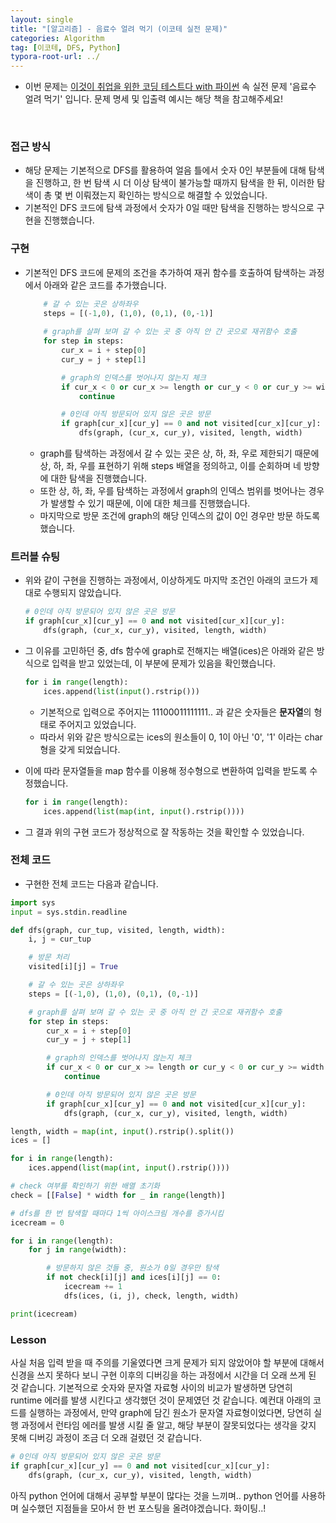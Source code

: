 ```yaml
---
layout: single
title: "[알고리즘] - 음료수 얼려 먹기 (이코테 실전 문제)"
categories: Algorithm
tag: [이코테, DFS, Python]
typora-root-url: ../
---
```




- 이번 문제는 [이것이 취업을 위한 코딩 테스트다 with 파이썬](https://www.yes24.com/Product/Goods/91433923) 속 실전 문제 '음료수 얼려 먹기' 입니다. 문제 명세 및 입출력 예시는 해당 책을 참고해주세요!

<br/>

### 접근 방식

- 해당 문제는 기본적으로 DFS를 활용하여 얼음 틀에서 숫자 0인 부분들에 대해 탐색을 진행하고, 한 번 탐색 시 더 이상 탐색이 불가능할 때까지 탐색을 한 뒤, 이러한 탐색이 총 몇 번 이뤄졌는지 확인하는 방식으로 해결할 수 있었습니다.
- 기본적인 DFS 코드에 탐색 과정에서 숫자가 0일 때만 탐색을 진행하는 방식으로 구현을 진행했습니다.



### 구현

- 기본적인 DFS 코드에 문제의 조건을 추가하여 재귀 함수를 호출하여 탐색하는 과정에서 아래와 같은 코드를 추가했습니다.

  ```python
      # 갈 수 있는 곳은 상하좌우
      steps = [(-1,0), (1,0), (0,1), (0,-1)]
      
      # graph를 살펴 보며 갈 수 있는 곳 중 아직 안 간 곳으로 재귀함수 호출
      for step in steps:
          cur_x = i + step[0]
          cur_y = j + step[1]
  
          # graph의 인덱스를 벗어나지 않는지 체크
          if cur_x < 0 or cur_x >= length or cur_y < 0 or cur_y >= width:
              continue
  
          # 0인데 아직 방문되어 있지 않은 곳은 방문
          if graph[cur_x][cur_y] == 0 and not visited[cur_x][cur_y]:
              dfs(graph, (cur_x, cur_y), visited, length, width)
  ```

  - graph를 탐색하는 과정에서 갈 수 있는 곳은 상, 하, 좌, 우로 제한되기 때문에 상, 하, 좌, 우를 표현하기 위해 steps 배열을 정의하고, 이를 순회하며 네 방향에 대한 탐색을 진행했습니다.
  - 또한 상, 하, 좌, 우를 탐색하는 과정에서 graph의 인덱스 범위를 벗어나는 경우가 발생할 수 있기 때문에, 이에 대한 체크를 진행했습니다.
  - 마지막으로 방문 조건에 graph의 해당 인덱스의 값이 0인 경우만 방문 하도록 했습니다.



### 트러블 슈팅

- 위와 같이 구현을 진행하는 과정에서, 이상하게도 마지막 조건인 아래의 코드가 제대로 수행되지 않았습니다.

  ```python
  # 0인데 아직 방문되어 있지 않은 곳은 방문
  if graph[cur_x][cur_y] == 0 and not visited[cur_x][cur_y]:
      dfs(graph, (cur_x, cur_y), visited, length, width)
  ```

- 그 이유를 고민하던 중, dfs 함수에 graph로 전해지는 배열(ices)은 아래와 같은 방식으로 입력을 받고 있었는데, 이 부분에 문제가 있음을 확인했습니다.

  ```python
  for i in range(length):
      ices.append(list(input().rstrip()))
  ```

  - 기본적으로 입력으로 주어지는 11100011111111.. 과 같은 숫자들은 **문자열**의 형태로 주어지고 있었습니다. 
  - 따라서 위와 같은 방식으로는 ices의 원소들이 0, 1이 아닌 '0', '1' 이라는 char 형을 갖게 되었습니다.

- 이에 따라 문자열들을 map 함수를 이용해 정수형으로 변환하여 입력을 받도록 수정했습니다.

  ```python
  for i in range(length):
      ices.append(list(map(int, input().rstrip())))
  ```

- 그 결과 위의 구현 코드가 정상적으로 잘 작동하는 것을 확인할 수 있었습니다.



### 전체 코드

- 구현한 전체 코드는 다음과 같습니다.

```python
import sys
input = sys.stdin.readline

def dfs(graph, cur_tup, visited, length, width):
    i, j = cur_tup

    # 방문 처리
    visited[i][j] = True

    # 갈 수 있는 곳은 상하좌우
    steps = [(-1,0), (1,0), (0,1), (0,-1)]

    # graph를 살펴 보며 갈 수 있는 곳 중 아직 안 간 곳으로 재귀함수 호출
    for step in steps:
        cur_x = i + step[0]
        cur_y = j + step[1]

        # graph의 인덱스를 벗어나지 않는지 체크
        if cur_x < 0 or cur_x >= length or cur_y < 0 or cur_y >= width:
            continue

        # 0인데 아직 방문되어 있지 않은 곳은 방문
        if graph[cur_x][cur_y] == 0 and not visited[cur_x][cur_y]:
            dfs(graph, (cur_x, cur_y), visited, length, width)

length, width = map(int, input().rstrip().split())
ices = []

for i in range(length):
    ices.append(list(map(int, input().rstrip())))

# check 여부를 확인하기 위한 배열 초기화
check = [[False] * width for _ in range(length)]

# dfs를 한 번 탐색할 때마다 1씩 아이스크림 개수를 증가시킴
icecream = 0

for i in range(length):
    for j in range(width):

        # 방문하지 않은 것들 중, 원소가 0일 경우만 탐색
        if not check[i][j] and ices[i][j] == 0:
            icecream += 1
            dfs(ices, (i, j), check, length, width)

print(icecream)
```





### Lesson

사실 처음 입력 받을 때 주의를 기울였다면 크게 문제가 되지 않았어야 할 부분에 대해서 신경을 쓰지 못하다 보니 구현 이후의 디버깅을 하는 과정에서 시간을 더 오래 쓰게 된 것 같습니다. 기본적으로 숫자와 문자열 자료형 사이의 비교가 발생하면 당연히 runtime 에러를 발생 시킨다고 생각했던 것이 문제였던 것 같습니다. 예컨대 아래의 코드를 실행하는 과정에서, 만약 graph에 담긴 원소가 문자열 자료형이었다면, 당연히 실행 과정에서 런타임 에러를 발생 시킬 줄 알고, 해당 부분이 잘못되었다는 생각을 갖지 못해 디버깅 과정이 조금 더 오래 걸렸던 것 같습니다.  

```python
# 0인데 아직 방문되어 있지 않은 곳은 방문
if graph[cur_x][cur_y] == 0 and not visited[cur_x][cur_y]:
    dfs(graph, (cur_x, cur_y), visited, length, width)
```

아직 python 언어에 대해서 공부할 부분이 많다는 것을 느끼며.. python 언어를 사용하며 실수했던 지점들을 모아서 한 번 포스팅을 올려야겠습니다. 화이팅..!

